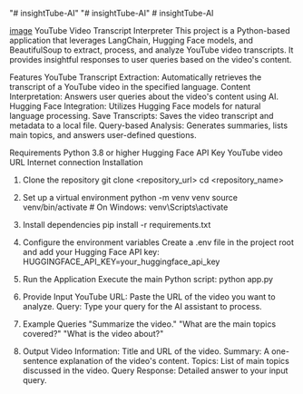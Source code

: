 "# insightTube-AI" 
"# insightTube-AI" 
#   i n s i g h t T u b e - A I 

[image](https://github.com/user-attachments/assets/4cc6f3e5-4f1b-486c-a74f-49fbcd85cf2b)
 
YouTube Video Transcript Interpreter
This project is a Python-based application that leverages LangChain, Hugging Face models, and BeautifulSoup to extract, process, and analyze YouTube video transcripts. It provides insightful responses to user queries based on the video's content.

Features
YouTube Transcript Extraction: Automatically retrieves the transcript of a YouTube video in the specified language.
Content Interpretation: Answers user queries about the video's content using AI.
Hugging Face Integration: Utilizes Hugging Face models for natural language processing.
Save Transcripts: Saves the video transcript and metadata to a local file.
Query-based Analysis: Generates summaries, lists main topics, and answers user-defined questions.

Requirements
Python 3.8 or higher
Hugging Face API Key
YouTube video URL
Internet connection
Installation
1. Clone the repository
git clone <repository_url>
cd <repository_name>

2. Set up a virtual environment
python -m venv venv
source venv/bin/activate  # On Windows: venv\Scripts\activate

4. Install dependencies
pip install -r requirements.txt
5. Configure the environment variables
Create a .env file in the project root and add your Hugging Face API key:
HUGGINGFACE_API_KEY=your_huggingface_api_key

1. Run the Application
Execute the main Python script:
python app.py

3. Provide Input
YouTube URL: Paste the URL of the video you want to analyze.
Query: Type your query for the AI assistant to process.

5. Example Queries
"Summarize the video."
"What are the main topics covered?"
"What is the video about?"

7. Output
Video Information: Title and URL of the video.
Summary: A one-sentence explanation of the video's content.
Topics: List of main topics discussed in the video.
Query Response: Detailed answer to your input query.




 
